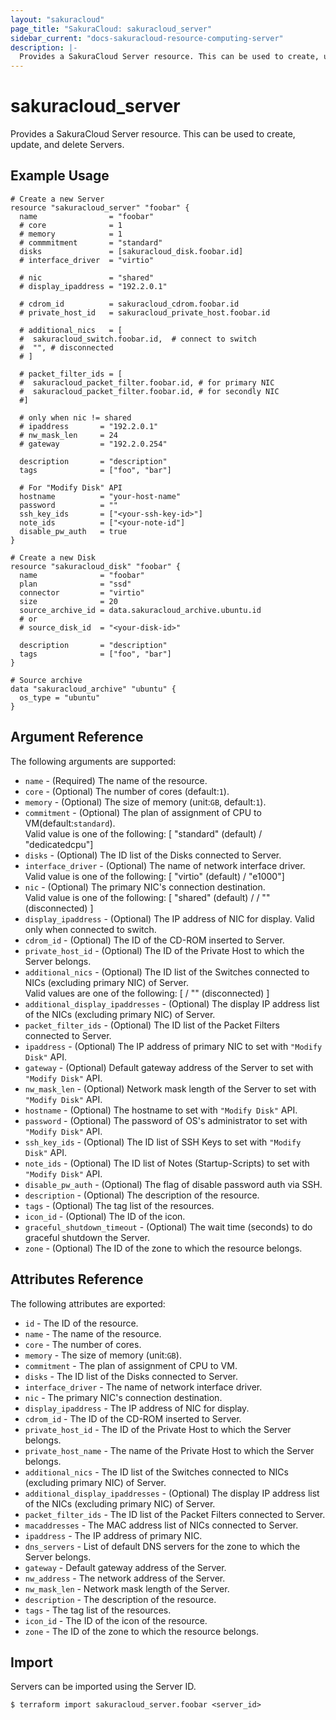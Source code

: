 ```yaml
---
layout: "sakuracloud"
page_title: "SakuraCloud: sakuracloud_server"
sidebar_current: "docs-sakuracloud-resource-computing-server"
description: |-
  Provides a SakuraCloud Server resource. This can be used to create, update, and delete Servers.
---
```


# sakuracloud\_server

Provides a SakuraCloud Server resource. This can be used to create, update, and delete Servers.

## Example Usage

```hcl
# Create a new Server
resource "sakuracloud_server" "foobar" {
  name                = "foobar"
  # core              = 1
  # memory            = 1
  # commmitment       = "standard"
  disks               = [sakuracloud_disk.foobar.id]
  # interface_driver  = "virtio"
  
  # nic               = "shared"
  # display_ipaddress = "192.2.0.1"
  
  # cdrom_id          = sakuracloud_cdrom.foobar.id
  # private_host_id   = sakuracloud_private_host.foobar.id
  
  # additional_nics   = [
  #  sakuracloud_switch.foobar.id,  # connect to switch
  #  "", # disconnected
  # ] 
  
  # packet_filter_ids = [
  #  sakuracloud_packet_filter.foobar.id, # for primary NIC
  #  sakuracloud_packet_filter.foobar.id, # for secondly NIC
  #]
 
  # only when nic != shared
  # ipaddress       = "192.2.0.1"
  # nw_mask_len     = 24
  # gateway         = "192.2.0.254" 
  
  description       = "description"
  tags              = ["foo", "bar"]
  
  # For "Modify Disk" API
  hostname          = "your-host-name"
  password          = ""
  ssh_key_ids       = ["<your-ssh-key-id>"]
  note_ids          = ["<your-note-id"]
  disable_pw_auth   = true
}

# Create a new Disk
resource "sakuracloud_disk" "foobar" {
  name              = "foobar"
  plan              = "ssd"
  connector         = "virtio"
  size              = 20
  source_archive_id = data.sakuracloud_archive.ubuntu.id
  # or
  # source_disk_id  = "<your-disk-id>"
  
  description       = "description"
  tags              = ["foo", "bar"]
}

# Source archive
data "sakuracloud_archive" "ubuntu" {
  os_type = "ubuntu"
}

```

## Argument Reference

The following arguments are supported:

* `name` - (Required) The name of the resource.
* `core` - (Optional) The number of cores (default:`1`).
* `memory` - (Optional) The size of memory (unit:`GB`, default:`1`).
* `commitment` - (Optional) The plan of assignment of CPU to VM(default:`standard`).  
Valid value is one of the following: [ "standard" (default) / "dedicatedcpu"]
* `disks` - (Optional) The ID list of the Disks connected to Server.
* `interface_driver` - (Optional) The name of network interface driver.  
Valid value is one of the following: [ "virtio" (default) / "e1000"]
* `nic` - (Optional) The primary NIC's connection destination.  
Valid value is one of the following: [ "shared" (default) / <Switch ID> / "" (disconnected) ]
* `display_ipaddress` - (Optional) The IP address of NIC for display. Valid only when connected to switch.  
* `cdrom_id` - (Optional) The ID of the CD-ROM inserted to Server.
* `private_host_id` - (Optional) The ID of the Private Host to which the Server belongs.
* `additional_nics` - (Optional) The ID list of the Switches connected to NICs (excluding primary NIC) of Server.  
Valid values are one of the following: [ <Switch ID> / "" (disconnected) ]
* `additional_display_ipaddresses` - (Optional) The display IP address list of the NICs (excluding primary NIC) of Server.  
* `packet_filter_ids` - (Optional) The ID list of the Packet Filters connected to Server.
* `ipaddress` - (Optional) The IP address of primary NIC to set with `"Modify Disk"` API.
* `gateway` - (Optional) Default gateway address of the Server to set with `"Modify Disk"` API.	 
* `nw_mask_len` - (Optional) Network mask length of the Server to set with `"Modify Disk"` API.
* `hostname` - (Optional) The hostname to set with `"Modify Disk"` API.
* `password` - (Optional) The password of OS's administrator to set with `"Modify Disk"` API.
* `ssh_key_ids` - (Optional) The ID list of SSH Keys to set with `"Modify Disk"` API.
* `note_ids` - (Optional) The ID list of Notes (Startup-Scripts) to set with `"Modify Disk"` API.
* `disable_pw_auth` - (Optional) The flag of disable password auth via SSH.
* `description` - (Optional) The description of the resource.
* `tags` - (Optional) The tag list of the resources.
* `icon_id` - (Optional) The ID of the icon.
* `graceful_shutdown_timeout` - (Optional) The wait time (seconds) to do graceful shutdown the Server.
* `zone` - (Optional) The ID of the zone to which the resource belongs.

## Attributes Reference

The following attributes are exported:

* `id` - The ID of the resource.
* `name` - The name of the resource.
* `core` - The number of cores.
* `memory` - The size of memory (unit:`GB`).
* `commitment` - The plan of assignment of CPU to VM.
* `disks` - The ID list of the Disks connected to Server.
* `interface_driver` - The name of network interface driver.
* `nic` - The primary NIC's connection destination.
* `display_ipaddress` - The IP address of NIC for display. 
* `cdrom_id` - The ID of the CD-ROM inserted to Server.
* `private_host_id` - The ID of the Private Host to which the Server belongs.
* `private_host_name` - The name of the Private Host to which the Server belongs.
* `additional_nics` - The ID list of the Switches connected to NICs (excluding primary NIC) of Server.
* `additional_display_ipaddresses` - (Optional) The display IP address list of the NICs (excluding primary NIC) of Server. 
* `packet_filter_ids` - The ID list of the Packet Filters connected to Server.
* `macaddresses` - The MAC address list of NICs connected to Server.
* `ipaddress` - The IP address of primary NIC.
* `dns_servers` - List of default DNS servers for the zone to which the Server belongs.
* `gateway` - Default gateway address of the Server.	 
* `nw_address` - The network address of the Server.
* `nw_mask_len` - Network mask length of the Server.
* `description` - The description of the resource.
* `tags` - The tag list of the resources.
* `icon_id` - The ID of the icon of the resource.
* `zone` - The ID of the zone to which the resource belongs.

## Import

Servers can be imported using the Server ID.

```
$ terraform import sakuracloud_server.foobar <server_id>
```
